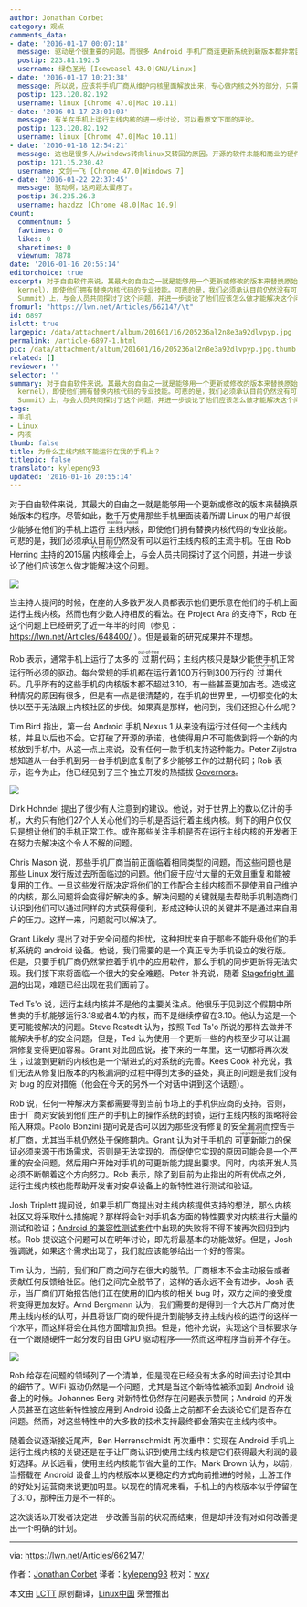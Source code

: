 ```yaml
---
author: Jonathan Corbet
category: 观点
comments_data:
- date: '2016-01-17 00:07:18'
  message: 驱动是个很重要的问题。而很多 Android 手机厂商连更新系统到新版本都非常困难，更别说运行主线内核了。
  postip: 223.81.192.5
  username: 绿色圣光 [Iceweasel 43.0|GNU/Linux]
- date: '2016-01-17 10:21:38'
  message: 所以说，应该将手机厂商从维护内核里面解放出来，专心做内核之外的部分，只需要根据自己的需要裁剪即可。
  postip: 123.120.82.192
  username: linux [Chrome 47.0|Mac 10.11]
- date: '2016-01-17 23:01:03'
  message: 有关在手机上运行主线内核的进一步讨论，可以看原文下面的评论。
  postip: 123.120.82.192
  username: linux [Chrome 47.0|Mac 10.11]
- date: '2016-01-18 12:54:21'
  message: 这也是很多人从windows转向linux又转回的原因。开源的软件未能和商业的硬件无痛融合。
  postip: 121.15.230.42
  username: 文剑一飞 [Chrome 47.0|Windows 7]
- date: '2016-01-22 22:37:45'
  message: 驱动啊，这问题太蛋疼了。
  postip: 36.235.26.3
  username: hazdzz [Chrome 48.0|Mac 10.9]
count:
  commentnum: 5
  favtimes: 0
  likes: 0
  sharetimes: 0
  viewnum: 7878
date: '2016-01-16 20:55:14'
editorchoice: true
excerpt: 对于自由软件来说，其最大的自由之一就是能够用一个更新或修改的版本来替换原始版本的程序。尽管如此，数千万使用那些手机里面装着所谓 Linux 的用户却很少能够在他们的手机上运行主线内核（mainline
  kernel），即使他们拥有替换内核代码的专业技能。可悲的是，我们必须承认目前仍然没有可以运行主线内核的主流手机。在由 Rob Herring 主持的2015届内核峰会（Kernel
  Summit）上，与会人员共同探讨了这个问题，并进一步谈论了他们应该怎么做才能解决这个问题。  当主持人提问的时候，在座的大多数开发人员都表示他们更乐意在他们的手机上面
fromurl: "https://lwn.net/Articles/662147/\t"
id: 6897
islctt: true
largepic: /data/attachment/album/201601/16/205236al2n8e3a92dlvpyp.jpg
permalink: /article-6897-1.html
pic: /data/attachment/album/201601/16/205236al2n8e3a92dlvpyp.jpg.thumb.jpg
related: []
reviewer: ''
selector: ''
summary: 对于自由软件来说，其最大的自由之一就是能够用一个更新或修改的版本来替换原始版本的程序。尽管如此，数千万使用那些手机里面装着所谓 Linux 的用户却很少能够在他们的手机上运行主线内核（mainline
  kernel），即使他们拥有替换内核代码的专业技能。可悲的是，我们必须承认目前仍然没有可以运行主线内核的主流手机。在由 Rob Herring 主持的2015届内核峰会（Kernel
  Summit）上，与会人员共同探讨了这个问题，并进一步谈论了他们应该怎么做才能解决这个问题。  当主持人提问的时候，在座的大多数开发人员都表示他们更乐意在他们的手机上面
tags:
- 手机
- Linux
- 内核
thumb: false
title: 为什么主线内核不能运行在我的手机上？
titlepic: false
translator: kylepeng93
updated: '2016-01-16 20:55:14'
---
```


对于自由软件来说，其最大的自由之一就是能够用一个更新或修改的版本来替换原始版本的程序。尽管如此，数千万使用那些手机里面装着所谓 Linux 的用户却很少能够在他们的手机上运行<ruby> 主线内核 <rp>  （ </rp> <rt>  mainline kernel </rt> <rp>  ） </rp></ruby>，即使他们拥有替换内核代码的专业技能。可悲的是，我们必须承认目前仍然没有可以运行主线内核的主流手机。在由 Rob Herring 主持的2015届<ruby> 内核峰会 <rp>  （ </rp> <rt>  Kernel Summit </rt> <rp>  ） </rp></ruby>上，与会人员共同探讨了这个问题，并进一步谈论了他们应该怎么做才能解决这个问题。


![](/data/attachment/album/201601/16/205236al2n8e3a92dlvpyp.jpg)


当主持人提问的时候，在座的大多数开发人员都表示他们更乐意在他们的手机上面运行主线内核，然而也有少数人持相反的看法。在 Project Ara 的支持下，Rob 在这个问题上已经研究了近一年半的时间（参见：<https://lwn.net/Articles/648400/> ）。但是最新的研究成果并不理想。


Rob 表示，通常手机上运行了太多的<ruby> 过期 <rp>  （ </rp> <rt>  out-of-tree </rt> <rp>  ） </rp></ruby>代码；主线内核只是缺少能使手机正常运行所必须的驱动。每台常规的手机都在运行着100万行到300万行的<ruby> 过期 <rp>  （ </rp> <rt>  out-of-tree </rt> <rp>  ） </rp></ruby>代码。几乎所有的这些手机的内核版本都不超过3.10，有一些甚至更加古老。造成这种情况的原因有很多，但是有一点是很清楚的，在手机的世界里，一切都变化的太快以至于无法跟上内核社区的步伐。如果真是那样，他问到，我们还担心什么呢？


Tim Bird 指出，第一台 Android 手机 Nexus 1 从来没有运行过任何一个主线内核，并且以后也不会。它打破了开源的承诺，也使得用户不可能做到将一个新的内核放到手机中。从这一点上来说，没有任何一款手机支持这种能力。Peter Zijlstra 想知道从一台手机到另一台手机到底复制了多少能够工作的过期代码；Rob 表示，迄今为止，他已经见到了三个独立开发的热插拔 [Governors](http://androidmodguide.blogspot.com/p/blog-page.html)。


![](/data/attachment/album/201601/16/205253y3a1g4ncl12agngc.png)


Dirk Hohndel 提出了很少有人注意到的建议。他说，对于世界上的数以亿计的手机，大约只有他们27个人关心他们的手机是否运行着主线内核。剩下的用户仅仅只是想让他们的手机正常工作。或许那些关注手机是否在运行主线内核的开发者正在努力去解决这个令人不解的问题。


Chris Mason 说，那些手机厂商当前正面临着相同类型的问题，而这些问题也是那些 Linux 发行版过去所面临过的问题。他们疲于应付大量的无效且重复和能被复用的工作。一旦这些发行版决定将他们的工作配合主线内核而不是使用自己维护的内核，那么问题将会变得好解决的多。解决问题的关键就是去帮助手机制造商们认识到他们可以通过同样的方式获得便利，形成这种认识的关键并不是通过来自用户的压力。这样一来，问题就可以解决了。


Grant Likely 提出了对于安全问题的担忧，这种担忧来自于那些不能升级他们的手机系统的 android 设备。他说，我们需要的是一个真正专为手机设立的发行版。但是，只要手机厂商仍然掌控着手机中的应用软件，那么手机的同步更新将无法实现。我们接下来将面临一个很大的安全难题。Peter 补充说，随着 [Stagefright 漏洞](https://lwn.net/Articles/652728/)的出现，难题已经出现在我们面前了。


Ted Ts'o 说，运行主线内核并不是他的主要关注点。他很乐于见到这个假期中所售卖的手机能够运行3.18或者4.1的内核，而不是继续停留在3.10。他认为这是一个更可能被解决的问题。Steve Rostedt 认为，按照 Ted Ts'o 所说的那样去做并不能解决手机的安全问题，但是，Ted 认为使用一个更新一些的内核至少可以让漏洞修复变得更加容易。Grant 对此回应说，接下来的一年里，这一切都将再次发生；过渡到更新的内核也是一个渐进式的对系统的完善。Kees Cook 补充说，我们无法从修复旧版本的内核漏洞的过程中得到太多的益处，真正的问题是我们没有对 bug 的应对措施（他会在今天的另外一个对话中讲到这个话题）。


Rob 说，任何一种解决方案都需要得到当前市场上的手机供应商的支持。否则，由于厂商对安装到他们生产的手机上的操作系统的封锁，运行主线内核的策略将会陷入麻烦。Paolo Bonzini 提问说是否可以因为那些没有修复的安全漏洞而控告手机厂商，尤其当手机仍然处于保修期内。Grant 认为对于手机的<ruby> 可更新能力 <rp>  （ </rp> <rt>  upgradeability </rt> <rp>  ） </rp></ruby>的保证必须来源于市场需求，否则是无法实现的。而促使它实现的原因可能会是一个严重的安全问题，然后用户开始对手机的可更新能力提出要求。同时，内核开发人员必须不断朝着这个方向努力。Rob 表示，除了到目前为止指出的所有优点之外，运行主线内核也能帮助开发者对安卓设备上的新特性进行测试和验证。


Josh Triplett 提问说，如果手机厂商提出对主线内核提供支持的想法，那么内核社区又将采取什么措施呢？那样将会针对手机各方面的特性要求对内核进行大量的测试和验证；[Android 的兼容性测试套件](https://source.android.com/compatibility/cts/index.html)中出现的失败将不得不被再次回归到内核。Rob 提议这个问题可以在明年讨论，即先将最基本的功能做好。但是，Josh 强调说，如果这个需求出现了，我们就应该能够给出一个好的答案。


Tim 认为，当前，我们和厂商之间存在很大的脱节。厂商根本不会主动报告或者贡献任何反馈给社区。他们之间完全脱节了，这样的话永远不会有进步。Josh 表示，当厂商们开始报告他们正在使用的旧内核的相关 bug 时，双方之间的接受度将变得更加友好。Arnd Bergmann 认为，我们需要的是得到一个大芯片厂商对使用主线内核的认可，并且将该厂商的硬件提升到能够支持主线内核的运行的这样一个水平，而这样将会在其他方面增加负担。但是，他补充说，实现这个目标要求存在一个跟随硬件一起分发的自由 GPU 驱动程序——然而这种程序当前并不存在。


![](/data/attachment/album/201601/16/205509qpmmlsipu67tlluu.jpg)


Rob 给存在问题的领域列了一个清单，但是现在已经没有太多的时间去讨论其中的细节了。WiFi 驱动仍然是一个问题，尤其是当这个新特性被添加到 Android 设备上的时候。Johannes Berg 对新特性仍然存在问题表示赞同；Android 的开发人员甚至在这些新特性被应用到 Android 设备上之前都不会去谈论它们是否存在问题。然而，对这些特性中的大多数的技术支持最终都会落实在主线内核中。


随着会议逐渐接近尾声，Ben Herrenschmidt 再次重申：实现在 Android 手机上运行主线内核的关键还是在于让厂商认识到使用主线内核是它们获得最大利润的最好选择。从长远看，使用主线内核能节省大量的工作。Mark Brown 认为，以前，当搭载在 Android 设备上的内核版本以更稳定的方式向前推进的时候，上游工作的好处对运营商来说更加明显。以现在的情况来看，手机上的内核版本似乎停留在了3.10，那种压力是不一样的。


这次谈话以开发者决定进一步改善当前的状况而结束，但是却并没有对如何改善提出一个明确的计划。




---


via: <https://lwn.net/Articles/662147/>


作者：[Jonathan Corbet](https://lwn.net/Articles/KernelSummit2015/) 译者：[kylepeng93](https://github.com/kylepeng93) 校对：[wxy](https://github.com/wxy)


本文由 [LCTT](https://github.com/LCTT/TranslateProject) 原创翻译，[Linux中国](http://linux.cn/) 荣誉推出
